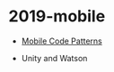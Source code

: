 # 2019-mobile

* [Mobile Code Patterns](https://developer.ibm.com/patterns/category/mobile/)

* Unity and Watson
